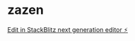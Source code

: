 # zazen

[Edit in StackBlitz next generation editor ⚡️](https://stackblitz.com/~/github.com/arshan-n/zazen)